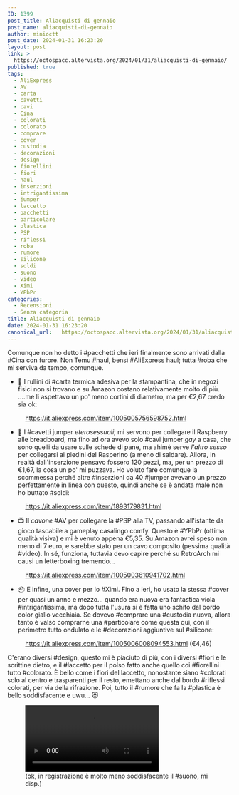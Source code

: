 ```yaml
---
ID: 1399
post_title: Aliacquisti di gennaio
post_name: aliacquisti-di-gennaio
author: minioctt
post_date: 2024-01-31 16:23:20
layout: post
link: >
  https://octospacc.altervista.org/2024/01/31/aliacquisti-di-gennaio/
published: true
tags:
  - AliExpress
  - AV
  - carta
  - cavetti
  - cavi
  - Cina
  - colorati
  - colorato
  - comprare
  - cover
  - custodia
  - decorazioni
  - design
  - fiorellini
  - fiori
  - haul
  - inserzioni
  - intrigantissima
  - jumper
  - laccetto
  - pacchetti
  - particolare
  - plastica
  - PSP
  - riflessi
  - roba
  - rumore
  - silicone
  - soldi
  - suono
  - video
  - Ximi
  - YPbPr
categories:
  - Recensioni
  - Senza categoria
title: Aliacquisti di gennaio
date: 2024-01-31 16:23:20
canonical_url:   https://octospacc.altervista.org/2024/01/31/aliacquisti-di-gennaio/
---
```

<!-- wp:paragraph -->
<p>Comunque non ho detto i #pacchetti che ieri finalmente sono arrivati dalla #Cina con furore. Non Temu #haul, bensì #AliExpress haul; tutta #roba che mi serviva da tempo, comunque.</p>
<!-- /wp:paragraph -->

<!-- wp:list -->
<ul><!-- wp:list-item -->
<li>🧻️ I rullini di #carta termica adesiva per la stampantina, che in negozi fisici non si trovano e su Amazon costano relativamente molto di più. ....me li aspettavo un po' meno cortini di diametro, ma per €2,67 credo sia ok:</li>
<!-- /wp:list-item --></ul>
<!-- /wp:list -->

<!-- wp:paragraph -->
<p></p>
<!-- /wp:paragraph -->

<!-- wp:image {"id":1402,"sizeSlug":"large","linkDestination":"none"} -->
<figure class="wp-block-image size-large"><img src="{{site.cdnurl}}/assets/uploads/2024/01/wp-17067132344675544667259500569626-960x720.jpg" alt="" class="wp-image-1402"/><figcaption class="wp-element-caption"><a href="https://it.aliexpress.com/item/1005005756598752.html">https://it.aliexpress.com/item/1005005756598752.html</a></figcaption></figure>
<!-- /wp:image -->

<!-- wp:list -->
<ul><!-- wp:list-item -->
<li>🔌️ I #cavetti jumper <em>eterosessuali</em>; mi servono per collegare il Raspberry alle breadboard, ma fino ad ora avevo solo #cavi jumper <em>gay</em> a casa, che sono quelli da usare sulle schede di pane, ma ahimè serve <em>l'altro sesso</em> per collegarsi ai piedini del Rasperino (a meno di saldare). Allora, in realtà dall'inserzione pensavo fossero 120 pezzi, ma, per un prezzo di €1,67, la cosa un po' mi puzzava. Ho voluto fare comunque la scommessa perché altre #inserzioni da 40 #jumper avevano un prezzo perfettamente in linea con questo, quindi anche se è andata male non ho buttato #soldi:</li>
<!-- /wp:list-item --></ul>
<!-- /wp:list -->

<!-- wp:paragraph -->
<p></p>
<!-- /wp:paragraph -->

<!-- wp:image {"id":1403,"sizeSlug":"large","linkDestination":"none"} -->
<figure class="wp-block-image size-large"><img src="{{site.cdnurl}}/assets/uploads/2024/01/wp-17067135045088693348538109776490-960x720.jpg" alt="" class="wp-image-1403"/><figcaption class="wp-element-caption"><a href="https://it.aliexpress.com/item/1893179831.html">https://it.aliexpress.com/item/1893179831.html</a></figcaption></figure>
<!-- /wp:image -->

<!-- wp:list -->
<ul><!-- wp:list-item -->
<li>📺️ Il <em>cavone</em> #AV per collegare la #PSP alla TV, passando all'istante da gioco tascabile a gameplay casalingo comfy. Questo è #YPbPr (ottima qualità visiva) e mi è venuto appena €5,35. Su Amazon avrei speso non meno di 7 euro, e sarebbe stato per un cavo composito (pessima qualità #video). In sé, funziona, tuttavia devo capire perché su RetroArch mi causi un letterboxing tremendo...</li>
<!-- /wp:list-item --></ul>
<!-- /wp:list -->

<!-- wp:paragraph -->
<p></p>
<!-- /wp:paragraph -->

<!-- wp:image {"id":1405,"sizeSlug":"large","linkDestination":"none"} -->
<figure class="wp-block-image size-large"><img src="{{site.cdnurl}}/assets/uploads/2024/01/wp-17067136362946935578890400664209-960x1280.jpg" alt="" class="wp-image-1405"/><figcaption class="wp-element-caption"><a href="https://it.aliexpress.com/item/1005003610941702.html">https://it.aliexpress.com/item/1005003610941702.html</a></figcaption></figure>
<!-- /wp:image -->

<!-- wp:list -->
<ul><!-- wp:list-item -->
<li>📦️ E infine, una cover per lo #Ximi. Fino a ieri, ho usato la stessa #cover per quasi un anno e mezzo... quando era nuova era fantastica viola #intrigantissima, ma dopo tutta l'usura si è fatta uno schifo dal bordo color giallo vecchiaia. Se dovevo #comprare una #custodia nuova, allora tanto è valso comprarne una #particolare come questa qui, con il perimetro tutto ondulato e le #decorazioni aggiuntive sul #silicone:</li>
<!-- /wp:list-item --></ul>
<!-- /wp:list -->

<!-- wp:paragraph -->
<p></p>
<!-- /wp:paragraph -->

<!-- wp:image {"id":1398,"sizeSlug":"large"} -->
<figure class="wp-block-image size-large"><img src="{{site.cdnurl}}/assets/uploads/2024/01/image_editor_output_image106393588-17067089170451002560729111579100-802x1440.jpg" alt="" class="wp-image-1398"/><figcaption class="wp-element-caption"><a href="https://it.aliexpress.com/item/1005006008094553.html">https://it.aliexpress.com/item/1005006008094553.html</a> (€4,46)</figcaption></figure>
<!-- /wp:image -->

<!-- wp:paragraph -->
<p></p>
<!-- /wp:paragraph -->

<!-- wp:paragraph -->
<p>C'erano diversi #design, questo mi è piaciuto di più, con i diversi #fiori e le scrittine dietro, e il #laccetto per il polso fatto anche quello coi #fiorellini tutto #colorato. È bello come i fiori del laccetto, nonostante siano #colorati solo al centro e trasparenti per il resto, emettano anche dal bordo #riflessi colorati, per via della rifrazione. Poi, tutto il #rumore che fa la #plastica è bello soddisfacente e uwu... 😻️</p>
<!-- /wp:paragraph -->

<!-- wp:paragraph -->
<p></p>
<!-- /wp:paragraph -->

<!-- wp:video {"id":1408} -->
<figure class="wp-block-video"><video controls src="{{site.cdnurl}}/assets/uploads/2024/01/VID_2024-01-31-15-45-10-221.mp4"></video><figcaption class="wp-element-caption">(ok, in registrazione è molto meno soddisfacente il #suono, mi disp.)</figcaption></figure>
<!-- /wp:video -->
